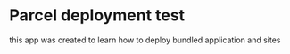 # Parcel deployment test  

this app was created to learn how to deploy bundled application and sites  
